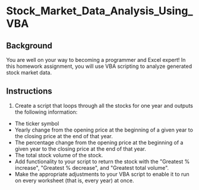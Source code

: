# Stock_Market_Data_Analysis_Using_VBA

 
## Background
You are well on your way to becoming a programmer and Excel expert! In this homework assignment, you will use VBA scripting to analyze generated stock market data.

## Instructions
1. Create a script that loops through all the stocks for one year and outputs the following information:
  - The ticker symbol
  - Yearly change from the opening price at the beginning of a given year to the closing price at the end of that year.
  - The percentage change from the opening price at the beginning of a given year to the closing price at the end of that year.
  - The total stock volume of the stock.
  - Add functionality to your script to return the stock with the "Greatest % increase", "Greatest % decrease", and "Greatest total volume".
  - Make the appropriate adjustments to your VBA script to enable it to run on every worksheet (that is, every year) at once.
